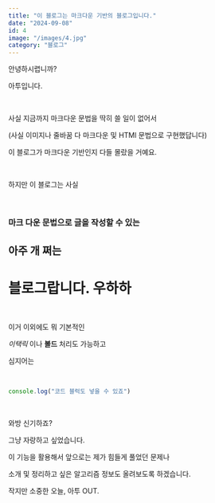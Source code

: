 ```yaml
---
title: "이 블로그는 마크다운 기반의 블로그입니다."
date: "2024-09-08"
id: 4
image: "/images/4.jpg"
category: "블로그"
---
```


안녕하시렵니까?

아투입니다.

<br/>

사실 지금까지 마크다운 문법을 딱히 쓸 일이 없어서

(사실 이미지나 줄바꿈 다 마크다운 및 HTMl 문법으로 구현했답니다)

이 블로그가 마크다운 기반인지 다들 몰랐을 거예요.

<br/>

하지만 이 블로그는 사실

<br/>

### 마크 다운 문법으로 글을 작성할 수 있는

## 아주 개 쩌는

# 블로그랍니다. 우하하

<br/>

이거 이외에도 뭐 기본적인

_이택릭_ 이나 **볼드** 처리도 가능하고

심지어는

<br/>

```javascript
console.log("코드 블럭도 넣을 수 있죠")
```

<br/>

와방 신기하죠?

그냥 자랑하고 싶었습니다.

이 기능을 활용해서 앞으로는 제가 힘들게 풀었던 문제나

소개 및 정리하고 싶은 알고리즘 정보도 올려보도록 하겠습니다.

작지만 소중한 오늘, 아투 OUT.
